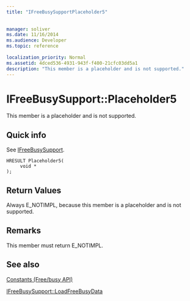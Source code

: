 ```yaml
---
title: "IFreeBusySupportPlaceholder5"
 
 
manager: soliver
ms.date: 11/16/2014
ms.audience: Developer
ms.topic: reference
 
localization_priority: Normal
ms.assetid: 4dced536-4931-943f-f400-21cfc03dd5a1
description: "This member is a placeholder and is not supported."
---
```


# IFreeBusySupport::Placeholder5

This member is a placeholder and is not supported.
  
## Quick info

See [IFreeBusySupport](ifreebusysupport.md).
  
```
HRESULT Placeholder5( 
     void * 
);
```

## Return Values

Always E_NOTIMPL, because this member is a placeholder and is not supported.
  
## Remarks

This member must return E_NOTIMPL.
  
## See also



[Constants (Free/busy API)](constants-free-busy-api.md)
  
[IFreeBusySupport::LoadFreeBusyData](ifreebusysupport-loadfreebusydata.md)

